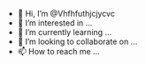 - 👋 Hi, I’m @Vhfhfuthjcjycvc
- 👀 I’m interested in ...
- 🌱 I’m currently learning ...
- 💞️ I’m looking to collaborate on ...
- 📫 How to reach me ...

<!---
Vhfhfuthjcjycvc/Vhfhfuthjcjycvc is a ✨ special ✨ repository because its `README.md` (this file) appears on your GitHub profile.
You can click the Preview link to take a look at your changes.
--->
